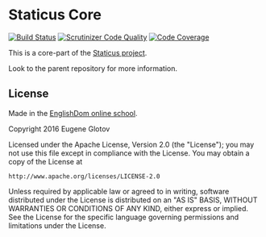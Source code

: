 # Staticus Core

[![Build Status](https://scrutinizer-ci.com/g/KIVagant/staticus-core/badges/build.png)](https://scrutinizer-ci.com/g/KIVagant/staticus-core/build-status/master)
[![Scrutinizer Code Quality](https://scrutinizer-ci.com/g/KIVagant/staticus-core/badges/quality-score.png)](https://scrutinizer-ci.com/g/KIVagant/staticus-core/)
[![Code Coverage](https://scrutinizer-ci.com/g/KIVagant/staticus-core/badges/coverage.png)](https://scrutinizer-ci.com/g/KIVagant/staticus-core/)

This is a core-part of the [Staticus project](https://github.com/KIVagant/staticus).

Look to the parent repository for more information.

## License

Made in the [EnglishDom online school](https://www.englishdom.com/en/).

Copyright 2016 Eugene Glotov <kivagant at gmail.com>

Licensed under the Apache License, Version 2.0 (the "License");
you may not use this file except in compliance with the License.
You may obtain a copy of the License at

    http://www.apache.org/licenses/LICENSE-2.0

Unless required by applicable law or agreed to in writing, software
distributed under the License is distributed on an "AS IS" BASIS,
WITHOUT WARRANTIES OR CONDITIONS OF ANY KIND, either express or implied.
See the License for the specific language governing permissions and
limitations under the License.